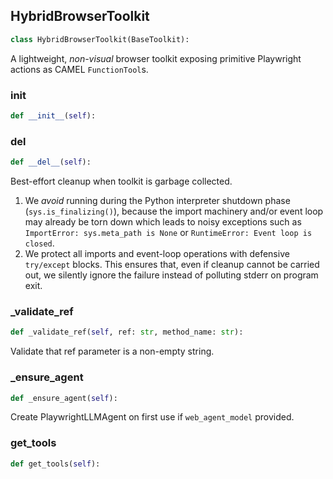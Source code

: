 <a id="camel.toolkits.hybrid_browser_toolkit.hybrid_browser_toolkit"></a>

<a id="camel.toolkits.hybrid_browser_toolkit.hybrid_browser_toolkit.HybridBrowserToolkit"></a>

## HybridBrowserToolkit

```python
class HybridBrowserToolkit(BaseToolkit):
```

A lightweight, *non-visual* browser toolkit exposing primitive
Playwright actions as CAMEL `FunctionTool`s.

<a id="camel.toolkits.hybrid_browser_toolkit.hybrid_browser_toolkit.HybridBrowserToolkit.__init__"></a>

### __init__

```python
def __init__(self):
```

<a id="camel.toolkits.hybrid_browser_toolkit.hybrid_browser_toolkit.HybridBrowserToolkit.__del__"></a>

### __del__

```python
def __del__(self):
```

Best-effort cleanup when toolkit is garbage collected.

1. We *avoid* running during the Python interpreter shutdown phase
(`sys.is_finalizing()`), because the import machinery and/or event
loop may already be torn down which leads to noisy exceptions such
as `ImportError: sys.meta_path is None` or
`RuntimeError: Event loop is closed`.
2. We protect all imports and event-loop operations with defensive
`try/except` blocks.  This ensures that, even if cleanup cannot be
carried out, we silently ignore the failure instead of polluting
stderr on program exit.

<a id="camel.toolkits.hybrid_browser_toolkit.hybrid_browser_toolkit.HybridBrowserToolkit._validate_ref"></a>

### _validate_ref

```python
def _validate_ref(self, ref: str, method_name: str):
```

Validate that ref parameter is a non-empty string.

<a id="camel.toolkits.hybrid_browser_toolkit.hybrid_browser_toolkit.HybridBrowserToolkit._ensure_agent"></a>

### _ensure_agent

```python
def _ensure_agent(self):
```

Create PlaywrightLLMAgent on first use if `web_agent_model`
provided.

<a id="camel.toolkits.hybrid_browser_toolkit.hybrid_browser_toolkit.HybridBrowserToolkit.get_tools"></a>

### get_tools

```python
def get_tools(self):
```
